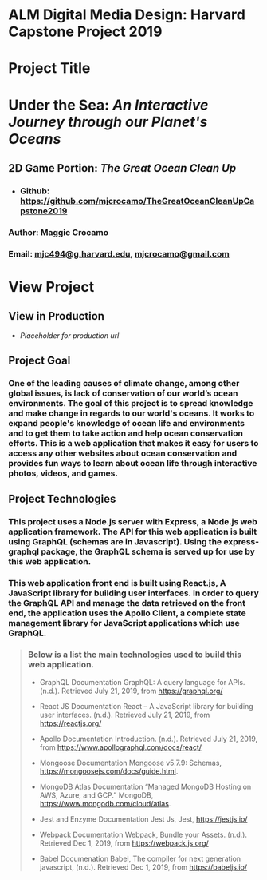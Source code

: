 # **ALM Digital Media Design**: Harvard Capstone Project 2019

# **Project Title**

# Under the Sea: _An Interactive Journey through our Planet's Oceans_

## **2D Game Portion**: _The Great Ocean Clean Up_

- ### Github: https://github.com/mjcrocamo/TheGreatOceanCleanUpCapstone2019

### **Author**: Maggie Crocamo

### **Email**: mjc494@g.harvard.edu, mjcrocamo@gmail.com

# **View Project**

## View in Production

- _Placeholder for production url_

## **Project Goal**

### One of the leading causes of climate change, among other global issues, is lack of conservation of our world’s ocean environments. The goal of this project is to spread knowledge and make change in regards to our world's oceans. It works to expand people's knowledge of ocean life and environments and to get them to take action and help ocean conservation efforts. This is a web application that makes it easy for users to access any other websites about ocean conservation and provides fun ways to learn about ocean life through interactive photos, videos, and games.

## **Project Technologies**

### This project uses a **Node.js** server with **Express**, a **Node.js** web application framework. The API for this web application is built using **GraphQL** (schemas are in Javascript). Using the express-graphql package, the **GraphQL** schema is served up for use by this web application.

### This web application front end is built using **React.js**, A JavaScript library for building user interfaces. In order to query the **GraphQL** API and manage the data retrieved on the front end, the application uses the **Apollo Client**, a complete state management library for JavaScript applications which use **GraphQL**.

> ### Below is a list the main technologies used to build this web application.
>
> - GraphQL Documentation
>   GraphQL: A query language for APIs. (n.d.). Retrieved July 21, 2019, from https://graphql.org/
>
> - React JS Documentation
>   React – A JavaScript library for building user interfaces. (n.d.). Retrieved July 21, 2019, from https://reactjs.org/
>
> - Apollo Documentation
>   Introduction. (n.d.). Retrieved July 21, 2019, from https://www.apollographql.com/docs/react/
>
> * Mongoose Documentation
>   Mongoose v5.7.9: Schemas, https://mongoosejs.com/docs/guide.html.
>
> * MongoDB Atlas Documentation
>   “Managed MongoDB Hosting on AWS, Azure, and GCP.” MongoDB, https://www.mongodb.com/cloud/atlas.
>
> * Jest and Enzyme Documentation
>   Jest Js, Jest, https://jestjs.io/
>
> * Webpack Documentation
>   Webpack, Bundle your Assets. (n.d.). Retrieved Dec 1, 2019, from https://webpack.js.org/
>
> * Babel Documenation
>   Babel, The compiler for next generation javascript, (n.d.). Retrieved Dec 1, 2019, from https://babeljs.io/
